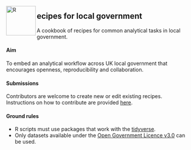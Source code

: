 <img align="left" width="80" src="https://cran.r-project.org/Rlogo.svg" alt="R"/><h2>ecipes for local government</h2>

A cookbook of recipes for common analytical tasks in local government.

#### Aim
To embed an analytical workflow across UK local government that encourages openness, reproducibility and collaboration.

#### Submissions 
Contributors are welcome to create new or edit existing recipes. Instructions on how to contribute are provided <a href="https://www.trafforddatalab.io/recipes" target="_blank">here</a>.

#### Ground rules
- R scripts must use packages that work with the <a href="https://www.tidyverse.org/" target="_blank">tidyverse</a>.
- Only datasets available under the <a href="http://www.nationalarchives.gov.uk/doc/open-government-licence/version/3/" target="_blank">Open Government Licence v3.0</a> can be used.

